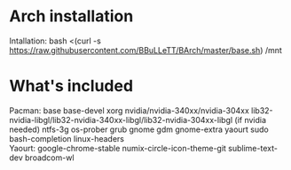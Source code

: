 # Arch installation
Intallation: bash <(curl -s https://raw.githubusercontent.com/BBuLLeTT/BArch/master/base.sh) /mnt
# What's included
Pacman: base base-devel xorg nvidia/nvidia-340xx/nvidia-304xx 
lib32-nvidia-libgl/lib32-nvidia-340xx-libgl/lib32-nvidia-304xx-libgl (if 
nvidia needed) ntfs-3g os-prober grub gnome gdm gnome-extra yaourt sudo 
bash-completion linux-headers<br/>
Yaourt: google-chrome-stable numix-circle-icon-theme-git sublime-text-dev broadcom-wl
